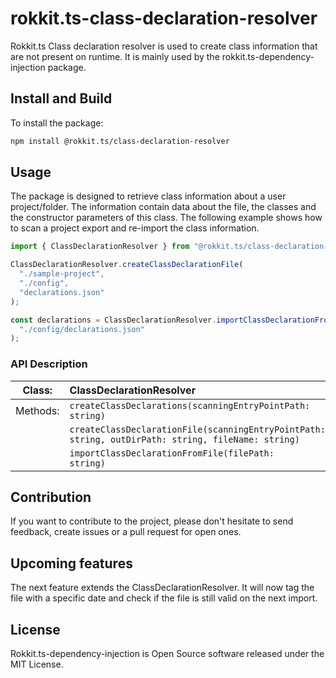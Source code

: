 # rokkit.ts-class-declaration-resolver

Rokkit.ts Class declaration resolver is used to create class information that are not present on runtime. It is mainly used by the rokkit.ts-dependency-injection package.

## Install and Build

To install the package:

```bash
npm install @rokkit.ts/class-declaration-resolver
```

## Usage

The package is designed to retrieve class information about a user project/folder. The information contain data about
the file, the classes and the constructor parameters of this class.
The following example shows how to scan a project export and re-import the class information.

```typescript
import { ClassDeclarationResolver } from "@rokkit.ts/class-declaration-resolver";

ClassDeclarationResolver.createClassDeclarationFile(
  "./sample-project",
  "./config",
  "declarations.json"
);

const declarations = ClassDeclarationResolver.importClassDeclarationFromFile(
  "./config/declarations.json"
);
```

### API Description

|  Class:  | ClassDeclarationResolver                                                                                      |
| :------: | :------------------------------------------------------------------------------------------------------------ |
| Methods: | <code>createClassDeclarations(scanningEntryPointPath: string)</code>                                          |
|          | <code>createClassDeclarationFile(scanningEntryPointPath: string, outDirPath: string, fileName: string)</code> |
|          | <code>importClassDeclarationFromFile(filePath: string)</code>                                                 |

## Contribution

If you want to contribute to the project, please don't hesitate to send feedback, create issues or a pull request for
open ones.

## Upcoming features

The next feature extends the ClassDeclarationResolver. It will now tag the file with a specific date and check if the
file is still valid on the next import.

## License

Rokkit.ts-dependency-injection is Open Source software released under the MIT License.
